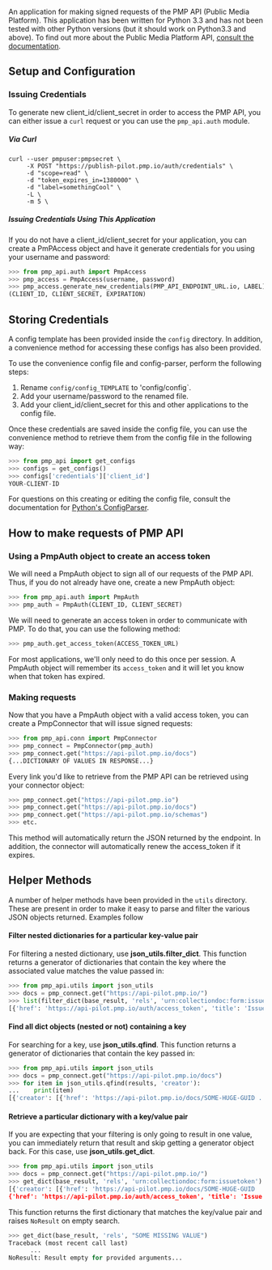 An application for making signed requests of the PMP API (Public Media Platform). This application has been written for Python 3.3 and has not been tested with other Python versions (but it should work on Python3.3 and above). To find out more about the Public Media Platform API, [consult the documentation](https://github.com/publicmediaplatform/pmpdocs/wiki).

## Setup and Configuration

### Issuing Credentials

To generate new client_id/client_secret in order to access the PMP API, you can either issue a `curl` request or you can use the `pmp_api.auth` module.

##### Via Curl

```
curl --user pmpuser:pmpsecret \
     -X POST "https://publish-pilot.pmp.io/auth/credentials" \
     -d "scope=read" \
     -d "token_expires_in=1380000" \
     -d "label=somethingCool" \
     -L \
     -m 5 \
```
##### Issuing Credentials Using This Application

If you do not have a client_id/client_secret for your application, you can create a PmPAccess object and have it generate credentials for you using your username and password:

```python
>>> from pmp_api.auth import PmpAccess
>>> pmp_access = PmpAccess(username, password)
>>> pmp_access.generate_new_credentials(PMP_API_ENDPOINT_URL.io, LABEL)
(CLIENT_ID, CLIENT_SECRET, EXPIRATION)
```

## Storing Credentials

A config template has been provided inside the `config` directory. In addition, a convenience method for accessing these configs has also been provided. 

To use the convenience config file and config-parser, perform the following steps:

1. Rename `config/config_TEMPLATE` to 'config/config`.
2. Add your username/password to the renamed file.
3. Add your client_id/client_secret for this and other applications to the config file. 

Once these credentials are saved inside the config file, you can use the convenience method to retrieve them from the config file in the following way:

```python
>>> from pmp_api import get_configs
>>> configs = get_configs()
>>> configs['credentials']['client_id']
YOUR-CLIENT-ID
```

For questions on this creating or editing the config file, consult the documentation for [Python's ConfigParser](https://docs.python.org/3/library/configparser.html).

## How to make requests of PMP API

### Using a PmpAuth object to create an access token

We will need a PmpAuth object to sign all of our requests of the PMP API. Thus, if you do not already have one, create a new PmpAuth object:
```python
>>> from pmp_api.auth import PmpAuth
>>> pmp_auth = PmpAuth(CLIENT_ID, CLIENT_SECRET)
```

We will need to generate an access token in order to communicate with PMP. To do that, you can use the following method:
```python
>>> pmp_auth.get_access_token(ACCESS_TOKEN_URL)
```

For most applications, we'll only need to do this once per session. A PmpAuth object will remember its `access_token` and it will let you know when that token has expired. 

### Making requests
Now that you have a PmpAuth object with a valid access token, you can create a PmpConnector that will issue signed requests:

```python
>>> from pmp_api.conn import PmpConnector
>>> pmp_connect = PmpConnector(pmp_auth)
>>> pmp_connect.get("https://api-pilot.pmp.io/docs")
{...DICTIONARY OF VALUES IN RESPONSE...}
```

Every link you'd like to retrieve from the PMP API can be retrieved using your connector object:
```python
>>> pmp_connect.get("https://api-pilot.pmp.io")
>>> pmp_connect.get("https://api-pilot.pmp.io/docs")
>>> pmp_connect.get("https://api-pilot.pmp.io/schemas")
>>> etc.
```

This method will automatically return the JSON returned by the endpoint. In addition, the connector will automatically renew the access_token if it expires.


## Helper Methods

A number of helper methods have been provided in the `utils` directory. These are present in order to make it easy to parse and filter the various JSON objects returned. Examples follow

#### Filter nested dictionaries for a particular key-value pair

For filtering a nested dictionary, use **json_utils.filter_dict**. This function returns a generator of dictionaries that contain the key where the associated value matches the value passed in:

```python
>>> from pmp_api.utils import json_utils
>>> docs = pmp_connect.get("https://api-pilot.pmp.io/")
>>> list(filter_dict(base_result, 'rels', 'urn:collectiondoc:form:issuetoken'))
[{'href': 'https://api-pilot.pmp.io/auth/access_token', 'title': 'Issue OAuth2 Token', 'rels': ['urn:collectiondoc:form:issuetoken'], 'hints': {'docs': 'http://docs.pmp.io/wiki/Authentication-Model#token-management', 'allow': ['POST']}}]
```

#### Find all dict objects (nested or not) containing a key

For searching for a key, use **json_utils.qfind**. This function returns a generator of dictionaries that contain the key passed in:

```python
>>> from pmp_api.utils import json_utils
>>> docs = pmp_connect.get("https://api-pilot.pmp.io/docs")
>>> for item in json_utils.qfind(results, 'creator'):
...    print(item)
[{'creator': [{'href': 'https://api-pilot.pmp.io/docs/SOME-HUGE-GUID ...
```


#### Retrieve a particular dictionary with a key/value pair

If you are expecting that your filtering is only going to result in one value, you can immediately return that result and skip getting a generator object back. For this case, use **json_utils.get_dict**. 

```python
>>> from pmp_api.utils import json_utils
>>> docs = pmp_connect.get("https://api-pilot.pmp.io/")
>>> get_dict(base_result, 'rels', 'urn:collectiondoc:form:issuetoken')
[{'creator': [{'href': 'https://api-pilot.pmp.io/docs/SOME-HUGE-GUID
{'href': 'https://api-pilot.pmp.io/auth/access_token', 'title': 'Issue OAuth2 Token', 'rels': ['urn:collectiondoc:form:issuetoken'], 'hints': {'docs': 'http://docs.pmp.io/wiki/Authentication-Model#token-management', 'allow': ['POST']}
```

This function returns the first dictionary that matches the key/value pair and raises `NoResult` on empty search.

```python
>>> get_dict(base_result, 'rels', "SOME MISSING VALUE")
Traceback (most recent call last)
	  ...
NoResult: Result empty for provided arguments...
```
